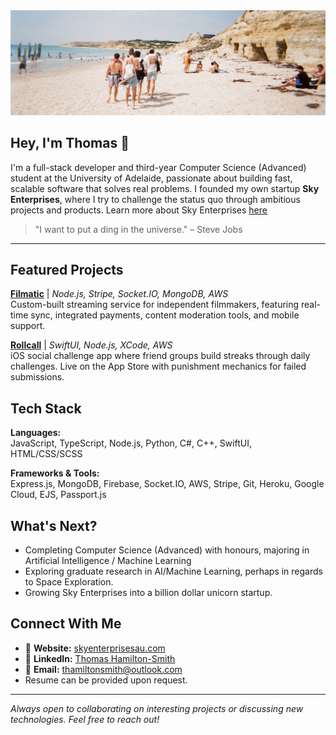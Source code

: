 <img src="https://raw.githubusercontent.com/THHamiltonSmith/thhamiltonsmith/refs/heads/master/Header-Photo.jpg" alt="Header Photo" />

## Hey, I'm Thomas 👋

I'm a full-stack developer and third-year Computer Science (Advanced) student at the University of Adelaide, passionate about building fast, scalable software that solves real problems. I founded my own startup **Sky Enterprises**, where I try to challenge the status quo through ambitious projects and products. Learn more about Sky Enterprises [here](https://www.skyenterprisesau.com)

> "I want to put a ding in the universe." – Steve Jobs

---

## Featured Projects

**[Filmatic](https://www.skyenterprisesau.com/filmatic)** | *Node.js, Stripe, Socket.IO, MongoDB, AWS*  
Custom-built streaming service for independent filmmakers, featuring real-time sync, integrated payments, content moderation tools, and mobile support.

**[Rollcall](https://www.rollcallapp.social/)** | *SwiftUI, Node.js, XCode, AWS*  
iOS social challenge app where friend groups build streaks through daily challenges. Live on the App Store with punishment mechanics for failed submissions.

## Tech Stack

**Languages:**  
JavaScript, TypeScript, Node.js, Python, C#, C++, SwiftUI, HTML/CSS/SCSS

**Frameworks & Tools:**  
Express.js, MongoDB, Firebase, Socket.IO, AWS, Stripe, Git, Heroku, Google Cloud, EJS, Passport.js

## What's Next?
- Completing Computer Science (Advanced) with honours, majoring in Artificial Intelligence / Machine Learning
- Exploring graduate research in AI/Machine Learning, perhaps in regards to Space Exploration.
- Growing Sky Enterprises into a billion dollar unicorn startup.

## Connect With Me

- 🔗 **Website:** [skyenterprisesau.com](https://www.skyenterprisesau.com)
- 💼 **LinkedIn:** [Thomas Hamilton-Smith](https://www.linkedin.com/in/thomas-hamilton-smith-98511833b)
- 📨 **Email:** thamiltonsmith@outlook.com
- Resume can be provided upon request.

---

*Always open to collaborating on interesting projects or discussing new technologies. Feel free to reach out!*
